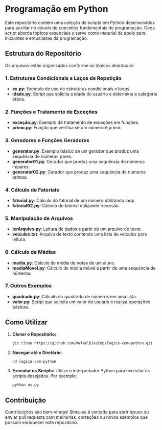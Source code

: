 # Programação em Python

Este repositório contém uma coleção de scripts em Python desenvolvidos para auxiliar no estudo de conceitos fundamentais de programação. Cada script aborda tópicos essenciais e serve como material de apoio para iniciantes e entusiastas da programação.

## Estrutura do Repositório

Os arquivos estão organizados conforme os tópicos abordados:

### 1. Estruturas Condicionais e Laços de Repetição
- **ex.py**: Exemplo de uso de estruturas condicionais e loops.
- **idade.py**: Script que solicita a idade do usuário e determina a categoria etária.

### 2. Funções e Tratamento de Exceções
- **exceção.py**: Exemplo de tratamento de exceções em funções.
- **primo.py**: Função que verifica se um número é primo.

### 3. Geradores e Funções Geradoras
- **generator.py**: Exemplo básico de um gerador que produz uma sequência de números pares.
- **generator01.py**: Gerador que produz uma sequência de números ímpares.
- **generator02.py**: Gerador que produz uma sequência de números primos.

### 4. Cálculo de Fatoriais
- **fatorial.py**: Cálculo do fatorial de um número utilizando loop.
- **fatorial02.py**: Cálculo do fatorial utilizando recursão.

### 5. Manipulação de Arquivos
- **lerArquivo.py**: Leitura de dados a partir de um arquivo de texto.
- **veiculos.txt**: Arquivo de texto contendo uma lista de veículos para leitura.

### 6. Cálculo de Médias
- **media.py**: Cálculo da média de notas de um aluno.
- **mediaMovel.py**: Cálculo de média móvel a partir de uma sequência de números.

### 7. Outros Exemplos
- **quadrado.py**: Cálculo do quadrado de números em uma lista.
- **valor.py**: Script que solicita um valor do usuário e realiza operações básicas.

## Como Utilizar

1. **Clonar o Repositório:**
   ```bash
   git clone https://github.com/RafaelDiasCmp/logica-com-python.git
   ```

2. **Navegar até o Diretório:**
   ```bash
   cd logica-com-python
   ```

3. **Executar os Scripts:**
   Utilize o interpretador Python para executar os scripts desejados. Por exemplo:
   ```bash
   python ex.py
   ```

## Contribuição

Contribuições são bem-vindas! Sinta-se à vontade para abrir issues ou enviar pull requests com melhorias, correções ou novos exemplos que possam enriquecer este repositório.


